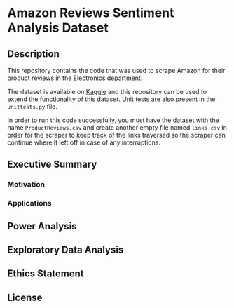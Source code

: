 # Amazon Reviews Sentiment Analysis Dataset


## Description
This repository contains the code that was used to scrape Amazon for their product reviews in the Electronics department.

The dataset is available on [Kaggle]() and this repository can be used to extend the functionality of this dataset. Unit tests are also present in the ```unittests.py``` file.

In order to run this code successfully, you must have the dataset with the name ```ProductReviews.csv``` and create another empty file named ```links.csv``` in order for the scraper to keep track of the links traversed so the scraper can continue where it left off in case of any interruptions.

## Executive Summary

### Motivation

### Applications

## Power Analysis


## Exploratory Data Analysis


## Ethics Statement


## License

